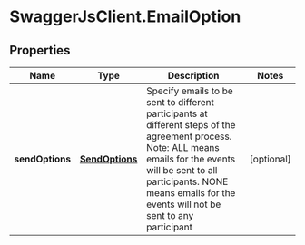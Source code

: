 # SwaggerJsClient.EmailOption

## Properties
Name | Type | Description | Notes
------------ | ------------- | ------------- | -------------
**sendOptions** | [**SendOptions**](SendOptions.md) | Specify emails to be sent to different participants at different steps of the agreement process. Note: ALL means  emails for the events will be sent to all participants. NONE means emails for the events will not be sent to any participant | [optional] 


